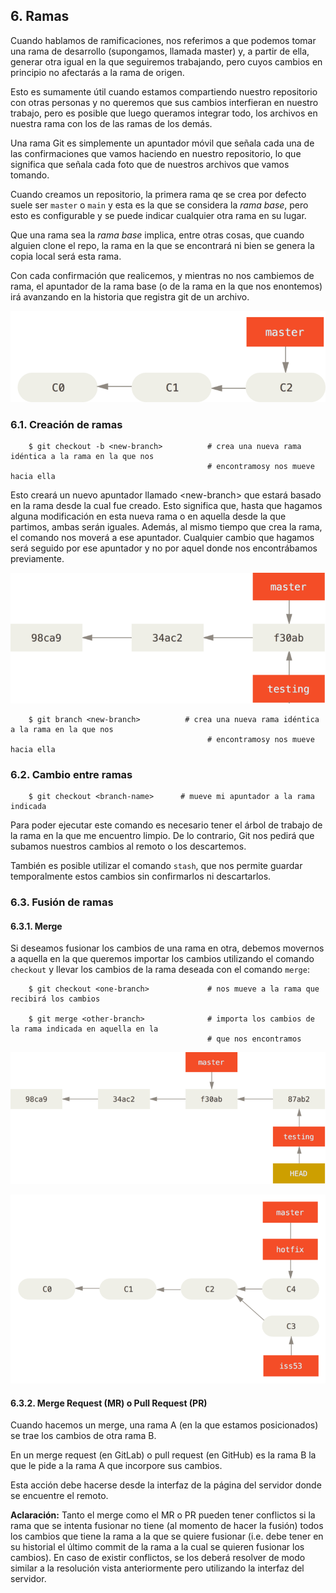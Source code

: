 ## 6. Ramas

Cuando hablamos de ramificaciones, nos referimos a que podemos tomar una rama de desarrollo (supongamos, llamada master) y, a partir de ella, generar otra igual en la que seguiremos trabajando, pero cuyos cambios en principio no afectarás a la rama de origen.

Esto es sumamente útil cuando estamos compartiendo nuestro repositorio con otras personas y no queremos que sus cambios interfieran en nuestro trabajo, pero es posible que luego queramos integrar todo, los archivos en nuestra rama con los de las ramas de los demás.

Una rama Git es simplemente un apuntador móvil que señala cada una de las confirmaciones que vamos haciendo en nuestro repositorio, lo que significa que señala cada foto que de nuestros archivos que vamos tomando.

Cuando creamos un repositorio, la primera rama qe se crea por defecto suele ser `master` o `main` y esta es la que se considera la _rama base_, pero esto es configurable y se puede indicar cualquier otra rama en su lugar.

Que una rama sea la _rama base_ implica, entre otras cosas, que cuando alguien clone el repo, la rama en la que se encontrará ni bien se genera la copia local será esta rama.

Con cada confirmación que realicemos, y mientras no nos cambiemos de rama, el apuntador de la rama base (o de la rama en la que nos enontemos) irá avanzando en la historia que registra git de un archivo.

![alt text](./pictures/master.png)

### 6.1. Creación de ramas
        
        $ git checkout -b <new-branch>          # crea una nueva rama idéntica a la rama en la que nos
                                                # encontramosy nos mueve hacia ella
    
Esto creará un nuevo apuntador llamado \<new-branch> que estará basado en la rama desde la cual fue creado. Esto significa que, hasta que hagamos alguna modificación en esta nueva rama o en aquella desde la que partimos, ambas serán iguales. 
Además, al mismo tiempo que crea la rama, el comando nos moverá a ese apuntador. Cualquier cambio que hagamos será seguido por ese apuntador y no por aquel donde nos encontrábamos previamente.

![alt text](./pictures/two-branches.png)

        $ git branch <new-branch>          # crea una nueva rama idéntica a la rama en la que nos
                                                # encontramosy nos mueve hacia ella

### 6.2. Cambio entre ramas

        $ git checkout <branch-name>      # mueve mi apuntador a la rama indicada
        
Para poder ejecutar este comando es necesario tener el árbol de trabajo de la rama en la que me encuentro limpio. De lo contrario, Git nos pedirá que subamos nuestros cambios al remoto o los descartemos. 

También es posible utilizar el comando ```stash```, que nos permite guardar temporalmente estos cambios sin confirmarlos ni descartarlos.

### 6.3. Fusión de ramas

#### 6.3.1. Merge

Si deseamos fusionar los cambios de una rama en otra, debemos movernos a aquella en la que queremos importar los cambios utilizando el comando ```checkout``` y llevar los cambios de la rama deseada con el comando ```merge```:

        $ git checkout <one-branch>             # nos mueve a la rama que recibirá los cambios
        
        $ git merge <other-branch>              # importa los cambios de la rama indicada en aquella en la
                                                # que nos encontramos

![alt text](./pictures/advance-testing.png)

![alt text](./pictures/advance-testing2.png)

#### 6.3.2. Merge Request (MR) o Pull Request (PR)

Cuando hacemos un merge, una rama A (en la que estamos posicionados) se trae los cambios de otra rama B.

En un merge request (en GitLab) o pull request (en GitHub) es la rama B la que le pide a la rama A que incorpore sus cambios.

Esta acción debe hacerse desde la interfaz de la página del servidor donde se encuentre el remoto.

**Aclaración:** Tanto el merge como el MR o PR pueden tener conflictos si la rama que se intenta fusionar no tiene (al momento de hacer la fusión) todos los cambios que tiene la rama a la que se quiere fusionar (i.e. debe tener en su historial el último commit de la rama a la cual se quieren fusionar los cambios). En caso de existir conflictos, se los deberá resolver de modo similar a la resolución vista anteriormente pero utilizando la interfaz del servidor.